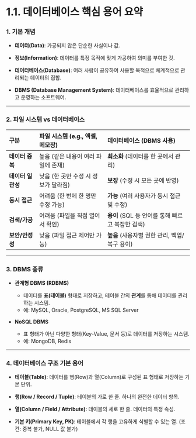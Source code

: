# 1.1. 데이터베이스 핵심 용어 요약

### 1. 기본 개념

- **데이터(Data)**: 가공되지 않은 단순한 사실이나 값.

- **정보(Information)**: 데이터를 특정 목적에 맞게 가공하여 의미를 부여한 것.

- **데이터베이스(Database)**: 여러 사람이 공유하여 사용할 목적으로 체계적으로 관리되는 데이터의 집합.

- **DBMS (Database Management System)**: 데이터베이스를 효율적으로 관리하고 운영하는 소프트웨어.

---

### 2. 파일 시스템 vs 데이터베이스

| 구분 | 파일 시스템 (e.g., 엑셀, 메모장) | 데이터베이스 (DBMS 사용) |
| :--- | :--- | :--- |
| **데이터 중복** | 높음 (같은 내용이 여러 파일에 존재) | **최소화** (데이터를 한 곳에서 관리) |
| **데이터 일관성**| 낮음 (한 곳만 수정 시 정보가 달라짐) | **보장** (수정 시 모든 곳에 반영) |
| **동시 접근** | 어려움 (한 번에 한 명만 수정 가능) | **가능** (여러 사용자가 동시 접근 및 수정) |
| **검색/가공** | 어려움 (파일을 직접 열어서 확인) | **용이** (SQL 등 언어를 통해 빠르고 복잡한 검색) |
| **보안/안정성** | 낮음 (파일 접근 제어만 가능) | **높음** (사용자별 권한 관리, 백업/복구 용이) |

---

### 3. DBMS 종류

- **관계형 DBMS (RDBMS)**
  - 데이터를 **표(테이블)** 형태로 저장하고, 테이블 간의 **관계**를 통해 데이터를 관리하는 시스템.
  - 예: MySQL, Oracle, PostgreSQL, MS SQL Server

- **NoSQL DBMS**
  - 표 형태가 아닌 다양한 형태(Key-Value, 문서 등)로 데이터를 저장하는 시스템.
  - 예: MongoDB, Redis

---

### 4. 데이터베이스 구조 기본 용어

- **테이블(Table)**: 데이터를 행(Row)과 열(Column)로 구성된 표 형태로 저장하는 기본 단위.

- **행(Row / Record / Tuple)**: 테이블의 가로 한 줄. 하나의 완전한 데이터 항목.

- **열(Column / Field / Attribute)**: 테이블의 세로 한 줄. 데이터의 특정 속성.

- **기본 키(Primary Key, PK)**: 테이블에서 각 행을 고유하게 식별할 수 있는 열. (조건: 중복 불가, NULL 값 불가)